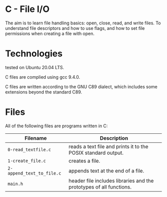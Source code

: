 # C - File I/O

The aim is to learn file handling basics: open, close, read, and write files. To understand file descriptors and how to use flags, and how to set file permissions when creating a file with open.

# Technologies

tested on Ubuntu 20.04 LTS.

C files are complied using gcc 9.4.0.

C files are written according to the GNU C89 dialect, which includes some extensions beyond the standard C89.

# Files

All of the following files are programs written in C:

| Filename                  | Description
| ------------------------- | ------------------------------------------------------------------------------------ 
| `0-read_textfile.c`       | reads a text file and prints it to the POSIX standard output.
| `1-create_file.c`         | creates a file.
| `2-append_text_to_file.c` | appends text at the end of a file.
| `main.h`	            | header file includes libraries and the prototypes of all functions.

